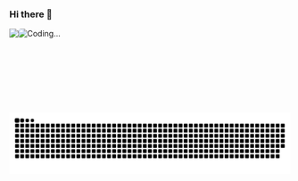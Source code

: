 ### Hi there 👋

<a href="https://github.com/cidosx" alt="cidosx's github stats">
    <img align="left" height="151em" src="https://github-readme-stats.vercel.app/api?username=cidosx&hide_title=true&hide_border=true&show_icons=true&include_all_commits=true&line_height=21&theme=dracula&locale=en" />
</a>

<div style="display: inline_block">
    <img align="" height="149em" alt="Coding..." src="https://media1.giphy.com/media/jkSvCVEXWlOla/giphy.gif" style="border-radius: 5px;">
</div>

<br/>

  ![Snake animation](https://github.com/cidosx/cidosx/blob/output/github-contribution-grid-snake.svg)

<!--
**cidosx/cidosx** is a ✨ _special_ ✨ repository because its `README.md` (this file) appears on your GitHub profile.

Here are some ideas to get you started:

- 🔭 I’m currently working on ...
- 🌱 I’m currently learning ...
- 👯 I’m looking to collaborate on ...
- 🤔 I’m looking for help with ...
- 💬 Ask me about ...
- 📫 How to reach me: ...
- 😄 Pronouns: ...
- ⚡ Fun fact: ...
-->
